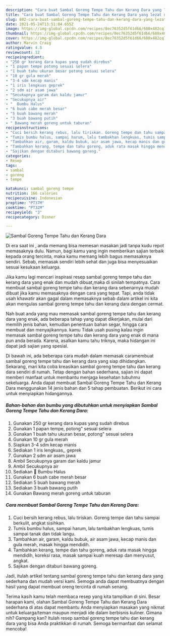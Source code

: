 ```yaml
---
description: "Cara buat Sambal Goreng Tempe Tahu dan Kerang Dara yang lezat dan Mudah Dibuat"
title: "Cara buat Sambal Goreng Tempe Tahu dan Kerang Dara yang lezat dan Mudah Dibuat"
slug: 802-cara-buat-sambal-goreng-tempe-tahu-dan-kerang-dara-yang-lezat-dan-mudah-dibuat
date: 2021-05-24T13:51:04.655Z
image: https://img-global.cpcdn.com/recipes/8ec76352d5f61d66/680x482cq70/sambal-goreng-tempe-tahu-dan-kerang-dara-foto-resep-utama.jpg
thumbnail: https://img-global.cpcdn.com/recipes/8ec76352d5f61d66/680x482cq70/sambal-goreng-tempe-tahu-dan-kerang-dara-foto-resep-utama.jpg
cover: https://img-global.cpcdn.com/recipes/8ec76352d5f61d66/680x482cq70/sambal-goreng-tempe-tahu-dan-kerang-dara-foto-resep-utama.jpg
author: Marvin Craig
ratingvalue: 4.8
reviewcount: 12
recipeingredient:
- "250 gr kerang dara kupas yang sudah direbus"
- "1 papan tempe potong sesuai selera"
- "1 buah tahu ukuran besar potong sesuai selera"
- "10 gr gula merah"
- "3-4 sdm kecap manis"
- "1 iris lengkuas geprek"
- "2 sdm air asam jawa"
- "Secukupnya garam dan kaldu jamur"
- "Secukupnya air"
- "  Bumbu Halus"
- "6 buah cabe merah besar"
- "5 buah bawang merah"
- "3 buah bawang putih"
- " Bawang merah goreng untuk taburan"
recipeinstructions:
- "Cuci bersih kerang rebus, lalu tiriskan. Goreng tempe dan tahu sampai berkulit, angkat sisihkan."
- "Tumis bumbu halus, sampai harum, lalu tambakhan lengkuas, tumis sampai tanak dan tidak langu."
- "Tambahkan air, garam, kaldu bubuk, air asam jawa, kecap manis dan gula merah, masak hingga mendidih."
- "Tambahkan kerang, tempe dan tahu goreng, aduk rata masak hingga mendidih, koreksi rasa, masak sampai kuah meresap dan menyusut, angkat."
- "Sajikan dengan ditaburi bawang goreng."
categories:
- Resep
tags:
- sambal
- goreng
- tempe

katakunci: sambal goreng tempe 
nutrition: 166 calories
recipecuisine: Indonesian
preptime: "PT37M"
cooktime: "PT32M"
recipeyield: "3"
recipecategory: Dinner

---
```



![Sambal Goreng Tempe Tahu dan Kerang Dara](https://img-global.cpcdn.com/recipes/8ec76352d5f61d66/680x482cq70/sambal-goreng-tempe-tahu-dan-kerang-dara-foto-resep-utama.jpg)

Di era  saat ini , anda memang bisa memesan masakan jadi tanpa kudu repot memasaknya dulu. Namun, bagi kamu yang ingin memberikan sajian terbaik kepada orang tercinta, maka kamu memang lebih bagus memasaknya sendiri. Sebab, memasak sendiri lebih sehat dan juga bisa menyesuaikan sesuai kesukaan keluarga.

Jika kamu lagi mencari inspirasi resep sambal goreng tempe tahu dan kerang dara yang enak dan mudah dibuat,maka di sinilah tempatnya. Cara membuat sambal goreng tempe tahu dan kerang dara  sebenarnya mudah dibuat jika kamu memasaknya dengan cara yang tepat. Tapi, anda tidak usah khawatir akan gagal dalam memasaknya 
sebab dalam artikel ini kita akan mengulas sambal goreng tempe tahu dan kerang dara dengan cermat.  



Nah buat anda yang mau memasak sambal goreng tempe tahu dan kerang dara yang enak, ada beberapa tahap yang dapat dikerjakan, mulai dari memilih jenis bahan, kemudian penentuan bahan segar, hingga cara membuat dan menyajikannya. kamu Tidak usah pusing kalau ingin memasak sambal goreng tempe tahu dan kerang dara yang enak di mana pun anda berada. Karena, asalkan kamu  tahu triknya, maka hidangan ini dapat jadi sajian yang spesial.

Di bawah ini, ada beberapa cara mudah dalam memasak caramembuat sambal goreng tempe tahu dan kerang dara yang siap dihidangkan. Sekarang, mari kita coba kreasikan sambal goreng tempe tahu dan kerang dara sendiri di rumah. Tetap dengan bahan sederhana, sajian ini dapat memberi manfaat untuk membantu menjaga kesehatan tubuhmu sekeluarga. Anda dapat membuat Sambal Goreng Tempe Tahu dan Kerang Dara menggunakan 14 jenis bahan dan 5 tahap pembuatan. Berikut ini cara untuk menyiapkan hidangannya.

<!--inarticleads1-->

##### Bahan-bahan dan bumbu yang dibutuhkan untuk menyiapkan Sambal Goreng Tempe Tahu dan Kerang Dara:

1. Gunakan 250 gr kerang dara kupas yang sudah direbus
1. Gunakan 1 papan tempe, potong&#34; sesuai selera
1. Gunakan 1 buah tahu ukuran besar, potong&#34; sesuai selera
1. Gunakan 10 gr gula merah
1. Siapkan 3-4 sdm kecap manis
1. Sediakan 1 iris lengkuas,, geprek
1. Gunakan 2 sdm air asam jawa
1. Ambil Secukupnya garam dan kaldu jamur
1. Ambil Secukupnya air
1. Sediakan  🧄 Bumbu Halus
1. Gunakan 6 buah cabe merah besar
1. Sediakan 5 buah bawang merah
1. Sediakan 3 buah bawang putih
1. Gunakan  Bawang merah goreng untuk taburan




<!--inarticleads2-->

##### Cara membuat Sambal Goreng Tempe Tahu dan Kerang Dara:

1. Cuci bersih kerang rebus, lalu tiriskan. Goreng tempe dan tahu sampai berkulit, angkat sisihkan.
1. Tumis bumbu halus, sampai harum, lalu tambakhan lengkuas, tumis sampai tanak dan tidak langu.
1. Tambahkan air, garam, kaldu bubuk, air asam jawa, kecap manis dan gula merah, masak hingga mendidih.
1. Tambahkan kerang, tempe dan tahu goreng, aduk rata masak hingga mendidih, koreksi rasa, masak sampai kuah meresap dan menyusut, angkat.
1. Sajikan dengan ditaburi bawang goreng.




Jadi, itulah artikel tentang  sambal goreng tempe tahu dan kerang dara  yang sederhana dan mudah versi kami. Semoga anda dapat membuatnya dengan hasil yang dapat membuat oreng tercinta di rumah senang. 

Terima kasih kamu telah membaca resep yang kita tampilkan di sini. Besar harapan kami, olahan  Sambal Goreng Tempe Tahu dan Kerang Dara sederhana di atas dapat membantu Anda menyiapkan masakan yang nikmat untuk keluarga/teman maupun menjadi ide dalam berbisnis kuliner. Gimana nih? Gampang kan? Itulah resep sambal goreng tempe tahu dan kerang dara yang bisa Anda praktikkan di rumah. Semoga bermanfaat dan selamat mencoba!

